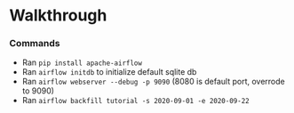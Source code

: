 # Walkthrough

### Commands
- Ran `pip install apache-airflow`
- Ran `airflow initdb` to initialize default sqlite db
- Ran `airflow webserver --debug -p 9090` (8080 is default port, overrode to 9090)
- Ran `airflow backfill tutorial -s 2020-09-01 -e 2020-09-22`